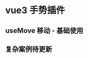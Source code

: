 # vue3 手势插件

## useMove 移动 - 基础使用

<preview path="@demo/useMove/src/app.vue" title="useMove" description="vue3 移动，简单使用案例" />

## 复杂案例待更新

